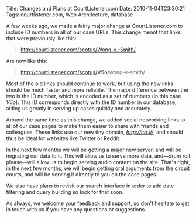 Title: Changes and Plans at CourtListener.com
Date: 2010-11-04T23:30:21
Tags: courtlistener.com, Web Architecture, database


A few weeks ago, we made a fairly major change at CourtListener.com to include ID numbers in all of our case URLs. This change meant that links that were previously like this:<blockquote>http://courtlistener.com/scotus/Wong-v.-Smith/</blockquote>Are now like this:<blockquote>http://courtlistener.com/scotus/<strong>V5o</strong>/wong-v-smith/</blockquote>Most of the old links should continue to work, but using the new links should be much faster and more reliable. The major difference between the two is the ID number, which is encoded as a set of numbers (in this case <em>V5o</em>). This ID corresponds directly with the ID number in our database, aiding us greatly in serving up cases quickly and accurately.

Around the same time as this change, we added social networking links to all of our case pages to make them easier to share with friends and colleagues. These links use our new tiny domain, <em>http://crt.li/</em>, and should thus be ideal for websites like Twitter or Reddit.

In the next few months we will be getting a major new server, and will be migrating our data to it. This will allow us to serve more data, and&mdash;drum roll please&mdash;will allow us to begin serving audio content on the site. That's right, in the next few months, we will begin getting oral arguments from the circuit courts, and will be serving it directly to you on the case pages. 

We also have plans to revisit our search interface in order to add date filtering and query building so look for that soon.

As always, we welcome your feedback and support, so don't hesitate to get in touch with us if you have any questions or suggestions.